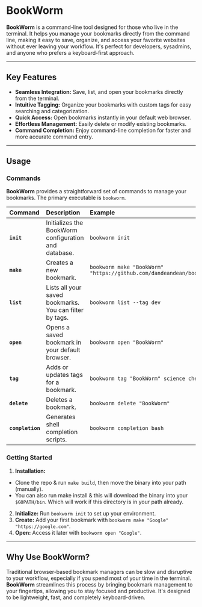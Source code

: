# BookWorm

**BookWorm** is a command-line tool designed for those who live in the terminal.
It helps you manage your bookmarks directly from the command line, making it easy to save, organize, and access your favorite websites without ever leaving your workflow.
It's perfect for developers, sysadmins, and anyone who prefers a keyboard-first approach.

---

## Key Features

* **Seamless Integration:** Save, list, and open your bookmarks directly from the terminal.
* **Intuitive Tagging:** Organize your bookmarks with custom tags for easy searching and categorization.
* **Quick Access:** Open bookmarks instantly in your default web browser.
* **Effortless Management:** Easily delete or modify existing bookmarks.
* **Command Completion:** Enjoy command-line completion for faster and more accurate command entry.

---

## Usage

### Commands

**BookWorm** provides a straightforward set of commands to manage your bookmarks. The primary executable is `bookworm`.

| Command | Description | Example |
| :--- | :--- | :--- |
| **`init`** | Initializes the BookWorm configuration and database. | `bookworm init` |
| **`make`** | Creates a new bookmark. | `bookworm make "BookWorm" "https://github.com/dandeandean/bookworm"` |
| **`list`** | Lists all your saved bookmarks. You can filter by tags. | `bookworm list --tag dev` |
| **`open`** | Opens a saved bookmark in your default browser. | `bookworm open "BookWorm"` |
| **`tag`** | Adds or updates tags for a bookmark. | `bookworm tag "BookWorm" science chemistry` |
| **`delete`** | Deletes a bookmark. | `bookworm delete "BookWorm"` |
| **`completion`** | Generates shell completion scripts. | `bookworm completion bash` |

### Getting Started
1.  **Installation:**
 - Clone the repo & run `make build`, then move the binary into your path (manually).
  - You can also run make install & this will download the binary into your `$GOPATH/bin`.
      Which will work if this directory is in your path already.
2.  **Initialize:** Run `bookworm init` to set up your environment.
3.  **Create:** Add your first bookmark with `bookworm make "Google" "https://google.com"`.
4.  **Open:** Access it later with `bookworm open "Google"`.

***

## Why Use BookWorm?

Traditional browser-based bookmark managers can be slow and disruptive to your workflow, especially if you spend most of your time in the terminal. **BookWorm** streamlines this process by bringing bookmark management to your fingertips, allowing you to stay focused and productive. It's designed to be lightweight, fast, and completely keyboard-driven.
